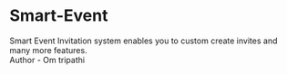 # Smart-Event
Smart Event Invitation system enables you to custom create invites and many more features.
<br>
Author - Om tripathi
